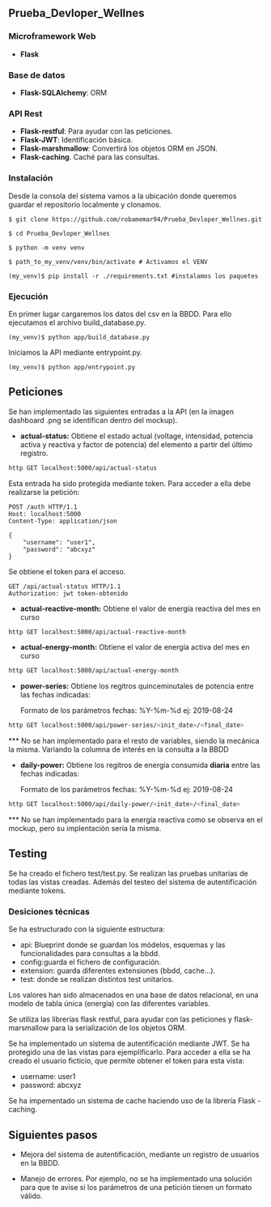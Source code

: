## Prueba_Devloper_Wellnes

### Microframework Web

- **Flask**

### Base de datos

- **Flask-SQLAlchemy**: ORM

### API Rest

- **Flask-restful**: Para ayudar con las peticiones.
- **Flask-JWT**: Identificación básica.
- **Flask-marshmallow**: Convertirá los objetos ORM en JSON.
- **Flask-caching**. Caché para las consultas.


### Instalación

Desde la consola del sistema vamos a la ubicación donde queremos guardar el
 repositorio localmente y clonamos.
```
$ git clone https://github.com/robamemar94/Prueba_Devloper_Wellnes.git  
```
```
$ cd Prueba_Devloper_Wellnes 
```
```
$ python -m venv venv 
```
```
$ path_to_my_venv/venv/bin/activate # Activamos el VENV
```
```
(my_venv)$ pip install -r ./requirements.txt #instalamos los paquetes 
```

### Ejecución
En primer lugar cargaremos los datos del csv en la BBDD. Para ello
 ejecutamos el archivo build_database.py.
```
(my_venv)$ python app/build_database.py
```
Iniciamos la API mediante entrypoint.py.
```
(my_venv)$ python app/entrypoint.py
```

## Peticiones

Se han implementado las siguientes entradas a la API (en la imagen dashboard
.png se identifican dentro del mockup). 

* **actual-status:** Obtiene el estado actual (voltage, intensidad, potencia
 activa y
 reactiva y factor de potencia) del
 elemento a partir del último
 registro. 
```bash
http GET localhost:5000/api/actual-status
```
Esta entrada ha sido  protegida mediante token. Para acceder a ella debe
 realizarse la petición:
```
POST /auth HTTP/1.1
Host: localhost:5000
Content-Type: application/json

{
    "username": "user1",
    "password": "abcxyz"
}
```
Se obtiene el token para el acceso.
```
GET /api/actual-status HTTP/1.1
Authorization: jwt token-obtenido
```
* **actual-reactive-month:** Obtiene el valor de energía reactiva del mes en
 curso 
```bash
http GET localhost:5000/api/actual-reactive-month
```
* **actual-energy-month:** Obtiene el valor de energía activa del mes en
 curso 
```bash
http GET localhost:5000/api/actual-energy-month
```
* **power-series:** Obtiene los regitros quinceminutales de potencia entre las
 fechas
 indicadas:
 
    Formato de los parámetros fechas: %Y-%m-%d ej: 2019-08-24 
```bash
http GET localhost:5000/api/power-series/<init_date>/<final_date>
```
*** No se han implementado para el resto de variables, siendo la mecánica la
 misma. Variando la columna de interés en la consulta a la BBDD

* **daily-power:** Obtiene los regitros de energía consumida **diaria** entre
 las
 fechas indicadas:
 
     Formato de los parámetros fechas: %Y-%m-%d ej: 2019-08-24 
```bash
http GET localhost:5000/api/daily-power/<init_date>/<final_date>
```
*** No se han implementado para la energía reactiva como se observa en el
 mockup, pero su implentación sería la misma.

## Testing
Se ha creado el fichero test/test.py. Se realizan las pruebas unitarias
 de todas las  vistas creadas. Además del testeo del sistema de autentificación
  mediante tokens.
  
 
### Desiciones técnicas
Se ha estructurado con la siguiente estructura:
* api: Blueprint donde se guardan los módelos, esquemas y las
 funcionalidades para consultas a la bbdd.
* config:guarda el fichero de configuración.
* extension: guarda diferentes extensiones (bbdd, cache...).
* test: donde se realizan distintos test unitarios.

Los valores han sido almacenados en una base de datos relacional, en una
 modelo de
 tabla única (energía) con las diferentes variables.
 
 Se utiliza las librerías flask restful, para ayudar con las peticiones y
  flask-marsmallow para la serialización de los objetos ORM.

Se ha implementado un sistema de autentificación mediante JWT. Se ha
 protegido una de las vistas para ejemplificarlo. Para acceder a ella se ha
  creado el
  usuario
  ficticio, que permite obtener el token para esta vista:
  * username: user1
  * password: abcxyz
  
Se ha impementado un sistema de cache haciendo uso de la librería Flask
-caching.

## Siguientes pasos
* Mejora del sistema de autentificación, mediante un registro de usuarios en
 la BBDD.
 
 * Manejo de errores. Por ejemplo, no se ha implementado una solución para
  que te avise si los parámetros de una petición tienen un formato válido.
   